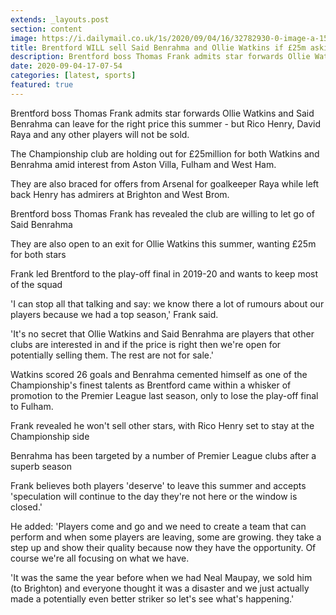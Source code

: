 ```yaml
---
extends: _layouts.post
section: content
image: https://i.dailymail.co.uk/1s/2020/09/04/16/32782930-0-image-a-15_1599234532905.jpg 
title: Brentford WILL sell Said Benrahma and Ollie Watkins if £25m asking price is met 
description: Brentford boss Thomas Frank admits star forwards Ollie Watkins and Said Benrahma can leave for the right price this summer - but Rico Henry, David Raya and any other players will not be sold. 
date: 2020-09-04-17-07-54 
categories: [latest, sports] 
featured: true 
--- 
```

Brentford boss Thomas Frank admits star forwards Ollie Watkins and Said Benrahma can leave for the right price this summer - but Rico Henry, David Raya and any other players will not be sold.

The Championship club are holding out for £25million for both Watkins and Benrahma amid interest from Aston Villa, Fulham and West Ham.

They are also braced for offers from Arsenal for goalkeeper Raya while left back Henry has admirers at Brighton and West Brom.

Brentford boss Thomas Frank has revealed the club are willing to let go of Said Benrahma 

They are also open to an exit for Ollie Watkins this summer, wanting £25m for both stars 

Frank led Brentford to the play-off final in 2019-20 and wants to keep most of the squad 

'I can stop all that talking and say: we know there a lot of rumours about our players because we had a top season,' Frank said.

'It's no secret that Ollie Watkins and Said Benrahma are players that other clubs are interested in and if the price is right then we're open for potentially selling them. The rest are not for sale.' 

Watkins scored 26 goals and Benrahma cemented himself as one of the Championship's finest talents as Brentford came within a whisker of promotion to the Premier League last season, only to lose the play-off final to Fulham. 

Frank revealed he won't sell other stars, with Rico Henry set to stay at the Championship side

Benrahma has been targeted by a number of Premier League clubs after a superb season

Frank believes both players 'deserve' to leave this summer and accepts 'speculation will continue to the day they're not here or the window is closed.' 

He added: 'Players come and go and we need to create a team that can perform and when some players are leaving, some are growing. they take a step up and show their quality because now they have the opportunity. Of course we're all focusing on what we have.

'It was the same the year before when we had Neal Maupay, we sold him (to Brighton) and everyone thought it was a disaster and we just actually made a potentially even better striker so let's see what's happening.'

